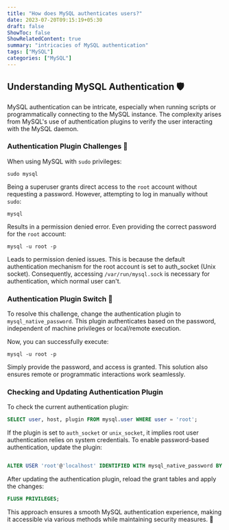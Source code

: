 ```yaml
---
title: "How does MySQL authenticates users?"
date: 2023-07-20T09:15:19+05:30
draft: false
ShowToc: false
ShowRelatedContent: true
summary: "intricacies of MySQL authentication"
tags: ["MySQL"]
categories: ["MySQL"]
---
```


## Understanding MySQL Authentication 🛡️
MySQL authentication can be intricate, especially when running scripts or programmatically connecting to the MySQL instance. The complexity arises from MySQL's use of authentication plugins to verify the user interacting with the MySQL daemon.

### Authentication Plugin Challenges 🤔

When using MySQL with `sudo` privileges:

```shell
sudo mysql
```

Being a superuser grants direct access to the `root` account without requesting a password. However, attempting to log in manually without `sudo`:

```shell
mysql
```

Results in a permission denied error. Even providing the correct password for the `root` account:

```shell
mysql -u root -p
```

Leads to permission denied issues. This is because the default authentication mechanism for the root account is set to auth_socket (Unix socket). Consequently, accessing `/var/run/mysql.sock` is necessary for authentication, which normal user can't.

### Authentication Plugin Switch 🔄
To resolve this challenge, change the authentication plugin to `mysql_native_password`. This plugin authenticates based on the password, independent of machine privileges or local/remote execution.

Now, you can successfully execute:

```shell
mysql -u root -p
```
Simply provide the password, and access is granted. This solution also ensures remote or programmatic interactions work seamlessly.

### Checking and Updating Authentication Plugin

To check the current authentication plugin:

```sql
SELECT user, host, plugin FROM mysql.user WHERE user = 'root';
```

If the plugin is set to `auth_socket` or `unix_socket`, it implies root user authentication relies on system credentials. To enable password-based authentication, update the plugin:

```sql

ALTER USER 'root'@'localhost' IDENTIFIED WITH mysql_native_password BY 'new_password';
```

After updating the authentication plugin, reload the grant tables and apply the changes:

```sql
FLUSH PRIVILEGES;
```
This approach ensures a smooth MySQL authentication experience, making it accessible via various methods while maintaining security measures. 🚀